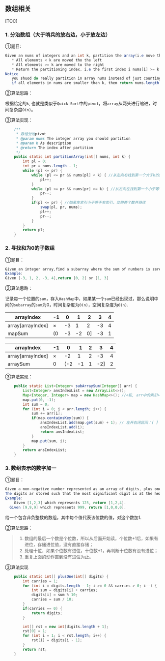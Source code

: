 ## 数组相关

[TOC]

### 1. 分治数组（大于哨兵的放右边，小于放左边）

 ①题目:

```java
Given an nums of integers and an int k, partition the array(i.e move the elements in "numbs") such that:
   * All elements < k are moved tho the left
   * All elements >= k are moved to the right
   * Return the partitioning index, i.e the first index i nums[i] >= k.
Notice
   you shuod do really partition in array nums instead of just counting the numbers of integers smaller than k.
   if all elements in nums are smaller than k, then return nums.length
```

②算法思路：

根据给定的`k`, 也就是类似于`Quick Sort`中的`pivot`，将`array`从两头进行缩进，时间复杂度`O(n)`。

③算法实现：

```java
    /**
     * 数组分治pivot
     * @param nums The integer array you should partition
     * @param k As description
     * @return The index after partition
     */
    public static int partitionArray(int[] nums, int k) {
        int pl = 0;
        int pr = nums.length - 1;
        while (pl <= pr) {
            while (pl <= pr && nums[pl] < k) { //从左向右找到第一个大于k的索引
                pl++;
            }
            while (pl <= pr && nums[pr] >= k) { //从右向左找到第一个小于等于k的索引
                pr--;
            }
            if(pl <= pr) { //如果左索引小于等于右索引，交换两个数并继续
                swap(pl, pr, nums);
                pl++;
                pr--;
            }
        }
        return pl;
    }
```

### 2. 寻找和为0的子数组

①题目：

```java
Given an integer array,find a subarray where the sum of numbers is zero.Your code should return the index of the first number and the index of the last number.
Example:
Given [-3, 1, 2, -3, 4],return [0, 2] or [1, 3]
```

②算法思路：

记录每一个位置的`sum`，存入`HashMap`中，如果某一个`sum`已经出现过，那么说明中间的`subarray`的`sum`为0，时间复杂度为`O(n)`，空间复杂度为`O(n)`.


| arrayIndex        | -1   | 0    | 1    | 2    | 3    | 4    |
| ----------------- | ---- | ---- | ---- | ---- | ---- | ---- |
| array[arrayIndex] | ×    | -3   | 1    | 2    | -3   | 4    |
| mapSum            | (0   | -3   | -2   | 0]   | -3   | 1    |

| arrayIndex        | -1   | 0    | 1    | 2    | 3    | 4    |
| ----------------- | ---- | ---- | ---- | ---- | ---- | ---- |
| array[arrayIndex] | ×    | -2   | 1    | 2    | -3   | 4    |
| arraySum          | 0    | (-2  | -1   | 1    | -2]  | 2    |

③算法实现：

```java
    public static List<Integer> subArraySum(Integer[] arr) {
        List<Integer> ansIndexList = new ArrayList<>();
        Map<Integer, Integer> map = new HashMap<>(); //<和, arr中的索引>
        map.put(0, -1);
        int sum = 0;
        for (int i = 0; i < arr.length; i++) {
            sum += arr[i];
            if(map.containsKey(sum)) {
                ansIndexList.add(map.get(sum) + 1); // 左开右闭区间：( ]
                ansIndexList.add(i);
                return ansIndexList;
            }
            map.put(sum, i);
        }
        return ansIndexList;
    }
```

### 3. 数组表示的数字加一

①题目：

```java
Given a non-negative number represented as an array of digits, plus one to the number.
The digits ar stored such that the most significant digit is at the head of the list.
Example:
	Given [1,2,3] which represents 123, return [1,2,4].
  Given [9,9,9] which represents 999, return [1,0,0,0].
```

给一个包含非负整数的数组，其中每个值代表该位数的值，对这个数加1.

②算法思路：

> 1. 数组的最后一个数是个位数，所以从后面开始读，个位数+1后，如果有进位，存储进位值，没有直接存储；
> 2. 处理十位，如果个位数有进位，十位数+1，再判断十位数有没有进位；
> 3. 重复上面的动作直到没有进位为止。

③算法实现

```java
    public static int[] plusOne(int[] digits) {
        int carries = 1;
        for (int i = digits.length - 1; i >= 0 && carries > 0; i--) {
            int sum = digits[i] + carries;
            digits[i] = sum % 10;
            carries = sum / 10;
        }
        if(carries == 0) {
            return digits;
        }

        int[] rst = new int[digits.length + 1];
        rst[0] = 1;
        for (int i = 1; i < rst.length; i++) {
            rst[i] = digits[i - 1];
        }
        return rst;
    }
```

